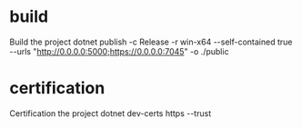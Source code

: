 # build

Build the project
dotnet publish -c Release -r win-x64 --self-contained true --urls "http://0.0.0.0:5000;https://0.0.0.0:7045" -o ./public

# certification

Certification the project
dotnet dev-certs https --trust

